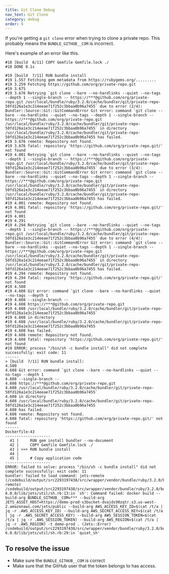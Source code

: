 ```yaml
---
title: Git Clone Debug
nav_text: Git Clone
category: debug
order: 6
---
```


If you're getting a `git clone` error when trying to clone a private repo.  This probably means the `BUNDLE_GITHUB__COM` is incorrect.

Here's example of an error like this.

    #18 [build  6/11] COPY Gemfile Gemfile.lock ./
    #18 DONE 0.1s

    #19 [build  7/11] RUN bundle install
    #19 1.557 Fetching gem metadata from https://rubygems.org/.........
    #19 3.259 Fetching https://github.com/org/private-repo.git
    #19 3.675
    #19 3.676 Retrying `git clone --bare --no-hardlinks --quiet --no-tags --depth 1 --single-branch -- https://***@github.com/org/private-repo.git /usr/local/bundle/ruby/3.2.0/cache/bundler/git/private-repo-50fd126a1e3c214eeae71f252c3bbaa0b96a7455` due to error (2/4): Bundler::Source::Git::GitCommandError Git error: command `git clone --bare --no-hardlinks --quiet --no-tags --depth 1 --single-branch -- https://***@github.com/org/private-repo.git /usr/local/bundle/ruby/3.2.0/cache/bundler/git/private-repo-50fd126a1e3c214eeae71f252c3bbaa0b96a7455` in directory /usr/local/bundle/ruby/3.2.0/cache/bundler/git/private-repo-50fd126a1e3c214eeae71f252c3bbaa0b96a7455 has failed.
    #19 3.676 remote: Repository not found.
    #19 3.676 fatal: repository 'https://github.com/org/private-repo.git/' not found
    #19 4.001 Retrying `git clone --bare --no-hardlinks --quiet --no-tags --depth 1 --single-branch -- https://***@github.com/org/private-repo.git /usr/local/bundle/ruby/3.2.0/cache/bundler/git/private-repo-50fd126a1e3c214eeae71f252c3bbaa0b96a7455` due to error (3/4): Bundler::Source::Git::GitCommandError Git error: command `git clone --bare --no-hardlinks --quiet --no-tags --depth 1 --single-branch -- https://***@github.com/org/private-repo.git /usr/local/bundle/ruby/3.2.0/cache/bundler/git/private-repo-50fd126a1e3c214eeae71f252c3bbaa0b96a7455` in directory /usr/local/bundle/ruby/3.2.0/cache/bundler/git/private-repo-50fd126a1e3c214eeae71f252c3bbaa0b96a7455 has failed.
    #19 4.001 remote: Repository not found.
    #19 4.001 fatal: repository 'https://github.com/org/private-repo.git/' not found
    #19 4.001
    #19 4.291
    #19 4.294 Retrying `git clone --bare --no-hardlinks --quiet --no-tags --depth 1 --single-branch -- https://***@github.com/org/private-repo.git /usr/local/bundle/ruby/3.2.0/cache/bundler/git/private-repo-50fd126a1e3c214eeae71f252c3bbaa0b96a7455` due to error (4/4): Bundler::Source::Git::GitCommandError Git error: command `git clone --bare --no-hardlinks --quiet --no-tags --depth 1 --single-branch -- https://***@github.com/org/private-repo.git /usr/local/bundle/ruby/3.2.0/cache/bundler/git/private-repo-50fd126a1e3c214eeae71f252c3bbaa0b96a7455` in directory /usr/local/bundle/ruby/3.2.0/cache/bundler/git/private-repo-50fd126a1e3c214eeae71f252c3bbaa0b96a7455 has failed.
    #19 4.294 remote: Repository not found.
    #19 4.294 fatal: repository 'https://github.com/org/private-repo.git/' not found
    #19 4.580
    #19 4.608 Git error: command `git clone --bare --no-hardlinks --quiet --no-tags --depth 1
    #19 4.608 --single-branch --
    #19 4.608 https://***@github.com/org/private-repo.git
    #19 4.608 /usr/local/bundle/ruby/3.2.0/cache/bundler/git/private-repo-50fd126a1e3c214eeae71f252c3bbaa0b96a7455`
    #19 4.608 in directory
    #19 4.608 /usr/local/bundle/ruby/3.2.0/cache/bundler/git/private-repo-50fd126a1e3c214eeae71f252c3bbaa0b96a7455
    #19 4.608 has failed.
    #19 4.608 remote: Repository not found.
    #19 4.608 fatal: repository 'https://github.com/org/private-repo.git/' not found
    #19 ERROR: process "/bin/sh -c bundle install" did not complete successfully: exit code: 11
    ------
    > [build  7/11] RUN bundle install:
    4.580
    4.608 Git error: command `git clone --bare --no-hardlinks --quiet --no-tags --depth 1
    4.608 --single-branch --
    4.608 https://***@github.com/org/private-repo.git
    4.608 /usr/local/bundle/ruby/3.2.0/cache/bundler/git/private-repo-50fd126a1e3c214eeae71f252c3bbaa0b96a7455`
    4.608 in directory
    4.608 /usr/local/bundle/ruby/3.2.0/cache/bundler/git/private-repo-50fd126a1e3c214eeae71f252c3bbaa0b96a7455
    4.608 has failed.
    4.608 remote: Repository not found.
    4.608 fatal: repository 'https://github.com/org/private-repo.git/' not found
    ------
    Dockerfile:43
    --------------------
      41 |     RUN gem install bundler --no-document
      42 |     COPY Gemfile Gemfile.lock ./
      43 | >>> RUN bundle install
      44 |
      45 |     # Copy application code
    --------------------
    ERROR: failed to solve: process "/bin/sh -c bundle install" did not complete successfully: exit code: 11
    bundler: failed to load command: jets-remote (/codebuild/output/src2293197438/src/wrapper/vendor/bundle/ruby/3.2.0/bin/jets-remote)
    /codebuild/output/src2293197438/src/wrapper/vendor/bundle/ruby/3.2.0/bundler/gems/jets-6.0.0/lib/jets/util/sh.rb:13:in `sh': Command failed: docker build --build-arg BUNDLE_GITHUB__COM=*** --build-arg JETS_ASSET_HOST=https://demo-prod-s3bucket-dvajds90zqtr.s3.us-west-2.amazonaws.com/jets/public --build-arg AWS_ACCESS_KEY_ID=$(cat /t/a | jq -r .AWS_ACCESS_KEY_ID) --build-arg AWS_SECRET_ACCESS_KEY=$(cat /t/a | jq -r .AWS_SECRET_ACCESS_KEY) --build-arg AWS_SESSION_TOKEN=$(cat /t/a | jq -r .AWS_SESSION_TOKEN) --build-arg AWS_REGION=$(cat /t/a | jq -r .AWS_REGION) -t demo-prod . (Jets::Error)
    /codebuild/output/src2293197438/src/wrapper/vendor/bundle/ruby/3.2.0/bundler/gems/jets-6.0.0/lib/jets/util/sh.rb:29:in `quiet_sh'

## To resolve the issue

* Make sure the `BUNDLE_GITHUB__COM` is correct
* Make sure that the GitHub user that the token belongs to has access.
